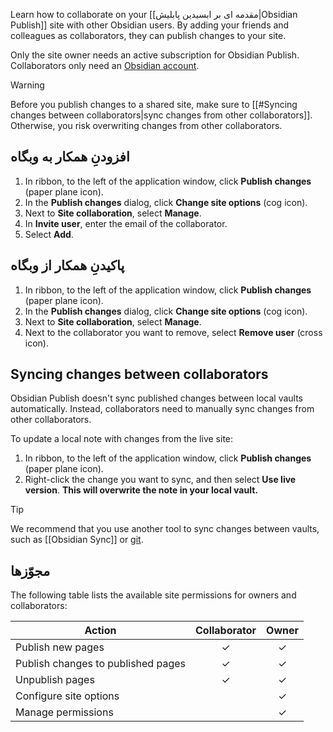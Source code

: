 Learn how to collaborate on your [[مقدمه ای بر ابسیدین پابلیش|Obsidian Publish]] site with other Obsidian users. By adding your friends and colleagues as collaborators, they can publish changes to your site.

Only the site owner needs an active subscription for Obsidian Publish. Collaborators only need an [Obsidian account](https://obsidian.md/account).

> [!warning]
> Before you publish changes to a shared site, make sure to [[#Syncing changes between collaborators|sync changes from other collaborators]]. Otherwise, you risk overwriting changes from other collaborators.

## افزودنِ همکار به وبگاه

1. In ribbon, to the left of the application window, click **Publish changes** (paper plane icon).
2. In the **Publish changes** dialog, click **Change site options** (cog icon).
3. Next to **Site collaboration**, select **Manage**.
4. In **Invite user**, enter the email of the collaborator.
5. Select **Add**.

## پاکیدنِ همکار از وبگاه

1. In ribbon, to the left of the application window, click **Publish changes** (paper plane icon).
2. In the **Publish changes** dialog, click **Change site options** (cog icon).
3. Next to **Site collaboration**, select **Manage**.
4. Next to the collaborator you want to remove, select **Remove user** (cross icon).

## Syncing changes between collaborators

Obsidian Publish doesn't sync published changes between local vaults automatically. Instead, collaborators need to manually sync changes from other collaborators.

To update a local note with changes from the live site:

1. In ribbon, to the left of the application window, click **Publish changes** (paper plane icon).
2. Right-click the change you want to sync, and then select **Use live version**. **This will overwrite the note in your local vault.**

> [!tip]
> We recommend that you use another tool to sync changes between vaults, such as [[Obsidian Sync]] or [git](https://git-scm.com/).

## مجوّزها

The following table lists the available site permissions for owners and collaborators:

| Action                             | Collaborator | Owner |
|------------------------------------|:------------:|:-----:|
| Publish new pages                  | ✓            | ✓     |
| Publish changes to published pages | ✓            | ✓     |
| Unpublish pages                    | ✓            | ✓     |
| Configure site options             |              | ✓     |
| Manage permissions                 |              | ✓     |
